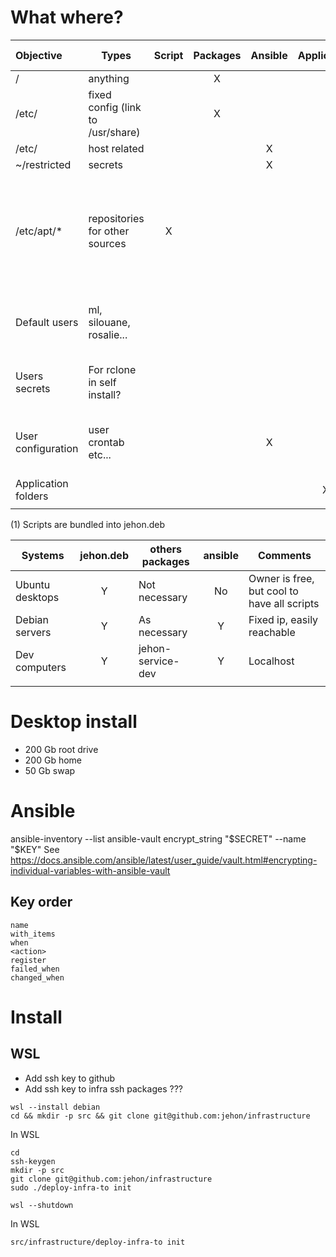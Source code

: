 # What where?

| Objective           | Types                             | Script | Packages | Ansible | Application | Not managed | Comment                                                        |
| :------------------ | --------------------------------- | :----: | :------: | :-----: | :---------: | :---------: | -------------------------------------------------------------- |
| /                   | anything                          |        |    X     |         |             |             |                                                                |
| /etc/               | fixed config (link to /usr/share) |        |    X     |         |             |             |                                                                |
| /etc/               | host related                      |        |          |    X    |             |             |                                                                |
| ~/restricted        | secrets                           |        |          |    X    |             |             |                                                                |
| /etc/apt/\*         | repositories for other sources    |   X    |          |         |             |             | Bundled as package, it is difficult to update and depend on it |
| Default users       | ml, silouane, rosalie...          |        |          |         |             |      X      | Desktop are moving too quickly                                 |
| Users secrets       | For rclone in self install?       |        |          |         |             |      X      | Required by script when necessary                              |
| User configuration  | user crontab etc...               |        |          |    X    |             |             | Always depend of the user login name                           |
| Application folders |                                   |        |          |         |      X      |             | ?? C'est quoi ??                                               |
|                     |                                   |        |          |         |             |             |                                                                |

(1) Scripts are bundled into jehon.deb

| Systems         | jehon.deb | others packages   | ansible | Comments                                    |
| --------------- | :-------: | ----------------- | :-----: | ------------------------------------------- |
| Ubuntu desktops |     Y     | Not necessary     |   No    | Owner is free, but cool to have all scripts |
| Debian servers  |     Y     | As necessary      |    Y    | Fixed ip, easily reachable                  |
| Dev computers   |     Y     | jehon-service-dev |    Y    | Localhost                                   |
|                 |           |                   |         |                                             |

# Desktop install

- 200 Gb root drive
- 200 Gb home
- 50 Gb swap

# Ansible

ansible-inventory --list
ansible-vault encrypt_string "$SECRET" --name "$KEY"
See https://docs.ansible.com/ansible/latest/user_guide/vault.html#encrypting-individual-variables-with-ansible-vault

## Key order

    name
    with_items
    when
    <action>
    register
    failed_when
    changed_when

# Install

## WSL

- Add ssh key to github
- Add ssh key to infra ssh packages ???

```lang=shell
wsl --install debian
cd && mkdir -p src && git clone git@github.com:jehon/infrastructure
```

In WSL

```lang=shell
cd
ssh-keygen
mkdir -p src
git clone git@github.com:jehon/infrastructure
sudo ./deploy-infra-to init
```

```lang=shell
wsl --shutdown
```

In WSL

```lang=shell
src/infrastructure/deploy-infra-to init
```
